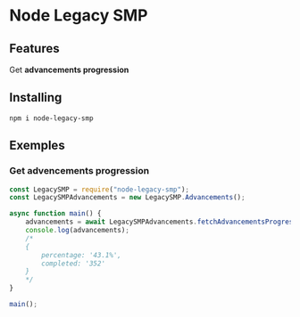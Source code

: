# Node Legacy SMP

## Features

Get **advancements progression**

## Installing

```
npm i node-legacy-smp
```

## Exemples

### Get advencements progression

```js
const LegacySMP = require("node-legacy-smp");
const LegacySMPAdvancements = new LegacySMP.Advancements();

async function main() {
    advancements = await LegacySMPAdvancements.fetchAdvancementsProgression(); // Fetch advancements progression
    console.log(advancements);
    /*
    {
        percentage: '43.1%',
        completed: '352'
    }
    */
}

main();
```